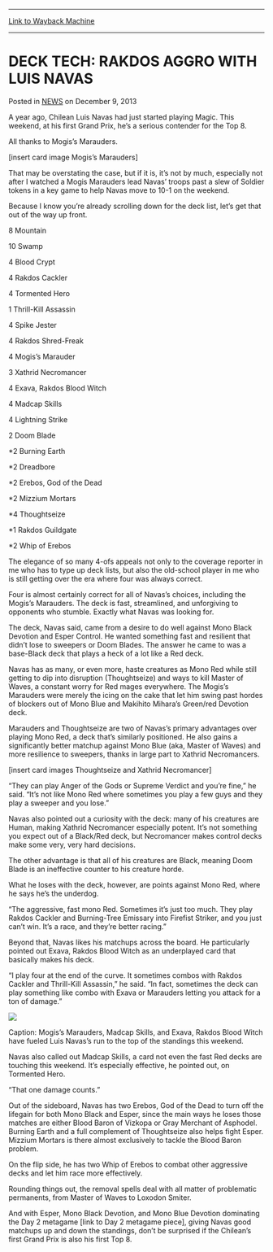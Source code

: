 
---
[Link to Wayback Machine](https://web.archive.org/web/20221007054614/https://magic.wizards.com/en/articles/archive/deck-tech-rakdos-aggro-luis-navas-2013-12-09)

[_metadata_:description]:- "A year ago, Chilean Luis Navas had just started playing Magic. This weekend, at his first Grand Prix, he’s a serious contender for the Top 8. All thanks to Mogis’s Marauders. [insert card image Mogis’s Marauders] That may be overstating the case, but if it is, it’s not by much, especially not after I watched a Mogis Marauders lead Navas’ troops past a slew of Soldier tokens in"
[_metadata_:generator]:- "Drupal 7 (http://drupal.org)"
[_metadata_:node]:- "119251"
[_metadata_:publish_date]:- "2013-12-09"
[_metadata_:source]:- "div-main-content"
[_metadata_:title]:- "DECK TECH: RAKDOS AGGRO WITH LUIS NAVAS"
[_metadata_:wayback_capture_timestamp]:- "2022-10-07 05:46:14"
[_metadata_:wayback_raw_url]:- "https://web.archive.org/web/20221007054614id_/https://magic.wizards.com/en/articles/archive/deck-tech-rakdos-aggro-luis-navas-2013-12-09"
[_metadata_:wayback_url]:- "https://magic.wizards.com/en/articles/archive/deck-tech-rakdos-aggro-luis-navas-2013-12-09"
---


DECK TECH: RAKDOS AGGRO WITH LUIS NAVAS
=======================================



 Posted in [NEWS](/en/articles)
 on December 9, 2013 










A year ago, Chilean Luis Navas had just started playing Magic. This weekend, at his first Grand Prix, he’s a serious contender for the Top 8.  

All thanks to Mogis’s Marauders.


[insert card image Mogis’s Marauders]


That may be overstating the case, but if it is, it’s not by much, especially not after I watched a Mogis Marauders lead Navas’ troops past a slew of Soldier tokens in a key game to help Navas move to 10-1 on the weekend.


Because I know you’re already scrolling down for the deck list, let’s get that out of the way up front.


8 Mountain  

10 Swamp  

4 Blood Crypt  

4 Rakdos Cackler  

4 Tormented Hero  

1 Thrill-Kill Assassin  

4 Spike Jester  

4 Rakdos Shred-Freak  

4 Mogis’s Marauder  

3 Xathrid Necromancer  

4 Exava, Rakdos Blood Witch  

4 Madcap Skills  

4 Lightning Strike  

2 Doom Blade  

\*2 Burning Earth  

\*2 Dreadbore  

\*2 Erebos, God of the Dead  

\*2 Mizzium Mortars  

\*4 Thoughtseize  

\*1 Rakdos Guildgate  

\*2 Whip of Erebos


The elegance of so many 4-ofs appeals not only to the coverage reporter in me who has to type up deck lists, but also the old-school player in me who is still getting over the era where four was always correct.


Four is almost certainly correct for all of Navas’s choices, including the Mogis’s Marauders. The deck is fast, streamlined, and unforgiving to opponents who stumble. Exactly what Navas was looking for.


The deck, Navas said, came from a desire to do well against Mono Black Devotion and Esper Control. He wanted something fast and resilient that didn’t lose to sweepers or Doom Blades. The answer he came to was a base-Black deck that plays a heck of a lot like a Red deck.


Navas has as many, or even more, haste creatures as Mono Red while still getting to dip into disruption (Thoughtseize) and ways to kill Master of Waves, a constant worry for Red mages everywhere. The Mogis’s Marauders were merely the icing on the cake that let him swing past hordes of blockers out of Mono Blue and Makihito Mihara’s Green/red Devotion deck.


Marauders and Thoughtseize are two of Navas’s primary advantages over playing Mono Red, a deck that’s similarly positioned. He also gains a significantly better matchup against Mono Blue (aka, Master of Waves) and more resilience to sweepers, thanks in large part to Xathrid Necromancers.


[insert card images Thoughtseize and Xathrid Necromancer]


“They can play Anger of the Gods or Supreme Verdict and you’re fine,” he said. “It’s not like Mono Red where sometimes you play a few guys and they play a sweeper and you lose.”


Navas also pointed out a curiosity with the deck: many of his creatures are Human, making Xathrid Necromancer especially potent. It’s not something you expect out of a Black/Red deck, but Necromancer makes control decks make some very, very hard decisions.


The other advantage is that all of his creatures are Black, meaning Doom Blade is an ineffective counter to his creature horde.


What he loses with the deck, however, are points against Mono Red, where he says he’s the underdog.


“The aggressive, fast mono Red. Sometimes it’s just too much. They play Rakdos Cackler and Burning-Tree Emissary into Firefist Striker, and you just can’t win. It’s a race, and they’re better racing.”


Beyond that, Navas likes his matchups across the board. He particularly pointed out Exava, Rakdos Blood Witch as an underplayed card that basically makes his deck.  

“I play four at the end of the curve. It sometimes combos with Rakdos Cackler and Thrill-Kill Assassin,” he said. “In fact, sometimes the deck can play something like combo with Exava or Marauders letting you attack for a ton of damage.”


![](https://media.wizards.com/legacy/mtg/images/daily/events/gpsnt13/navasdecktech.jpg)


Caption: Mogis’s Marauders, Madcap Skills, and Exava, Rakdos Blood Witch have fueled Luis Navas’s run to the top of the standings this weekend.


Navas also called out Madcap Skills, a card not even the fast Red decks are touching this weekend. It’s especially effective, he pointed out, on Tormented Hero.  

“That one damage counts.”


Out of the sideboard, Navas has two Erebos, God of the Dead to turn off the lifegain for both Mono Black and Esper, since the main ways he loses those matches are either Blood Baron of Vizkopa or Gray Merchant of Asphodel. Burning Earth and a full complement of Thoughtseize also helps fight Esper. Mizzium Mortars is there almost exclusively to tackle the Blood Baron problem.


On the flip side, he has two Whip of Erebos to combat other aggressive decks and let him race more effectively.


Rounding things out, the removal spells deal with all matter of problematic permanents, from Master of Waves to Loxodon Smiter.


And with Esper, Mono Black Devotion, and Mono Blue Devotion dominating the Day 2 metagame [link to Day 2 metagame piece], giving Navas good matchups up and down the standings, don’t be surprised if the Chilean’s first Grand Prix is also his first Top 8.  

 







